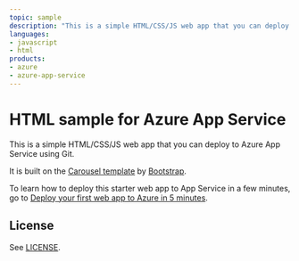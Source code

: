 ```yaml
---
topic: sample
description: "This is a simple HTML/CSS/JS web app that you can deploy to Azure App Service using Git."
languages:
- javascript
- html
products:
- azure
- azure-app-service
---
```


# HTML sample for Azure App Service

This is a simple HTML/CSS/JS web app that you can deploy to Azure App Service using Git. 

It is built on the [Carousel template](http://getbootstrap.com/examples/carousel/) by [Bootstrap](http://getbootstrap.com/).

To learn how to deploy this starter web app to App Service in a few minutes, go to 
[Deploy your first web app to Azure in 5 minutes](https://azure.microsoft.com/documentation/articles/app-service-web-get-started/). 

## License

See [LICENSE](LICENSE).

